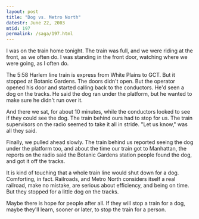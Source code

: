 ```yaml
---
layout: post
title: "Dog vs. Metro North"
datestr: June 22, 2003
mtid: 197
permalink: /saga/197.html
---
```


I was on the train home tonight.  The train was full, and we were riding at the front, as we often do.  I was standing in the front door, watching where we were going, as I often do.

The 5:58 Harlem line train is express from White Plains to GCT. But it stopped at Botanic Gardens.  The doors didn't open.  But the operator opened his door and started calling back to the conductors.  He'd seen a dog on the tracks.  He said the dog ran under the platform, but he wanted to make sure he didn't run over it.

And there we sat, for about 10 minutes, while the conductors looked to see if they could see the dog.  The train behind ours had to stop for us.  The train supervisors on the radio seemed to take it all in stride.  "Let us know," was all they said.

Finally, we pulled ahead slowly.  The train behind us reported seeing the dog under the platform too, and about the time our train got to Manhattan, the reports on the radio said the Botanic Gardens station people found the dog, and got it off the tracks.

It is kind of touching that a whole train line would shut down for a dog. Comforting, in fact.  Railroads, and Metro North considers itself a real railroad, make no mistake, are serious about efficiency, and being on time.  But they stopped for a little dog on the tracks.

Maybe there is hope for people after all.  If they will stop a train for a dog, maybe they'll learn, sooner or later, to stop the train for a person.

